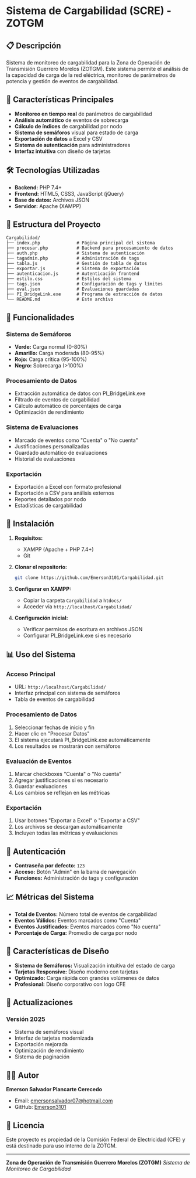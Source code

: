 # Sistema de Cargabilidad (SCRE) - ZOTGM

## 📋 Descripción

Sistema de monitoreo de cargabilidad para la Zona de Operación de Transmisión Guerrero Morelos (ZOTGM). Este sistema permite el análisis de la capacidad de carga de la red eléctrica, monitoreo de parámetros de potencia y gestión de eventos de cargabilidad.

## 🚀 Características Principales

- **Monitoreo en tiempo real** de parámetros de cargabilidad
- **Análisis automático** de eventos de sobrecarga
- **Cálculo de índices** de cargabilidad por nodo
- **Sistema de semáforos** visual para estado de carga
- **Exportación de datos** a Excel y CSV
- **Sistema de autenticación** para administradores
- **Interfaz intuitiva** con diseño de tarjetas

## 🛠️ Tecnologías Utilizadas

- **Backend:** PHP 7.4+
- **Frontend:** HTML5, CSS3, JavaScript (jQuery)
- **Base de datos:** Archivos JSON
- **Servidor:** Apache (XAMPP)

## 📁 Estructura del Proyecto

```
Cargabilidad/
├── index.php              # Página principal del sistema
├── procesar.php           # Backend para procesamiento de datos
├── auth.php               # Sistema de autenticación
├── tagadmin.php           # Administración de tags
├── tabla.js               # Gestión de tabla de datos
├── exportar.js            # Sistema de exportación
├── autenticacion.js       # Autenticación frontend
├── estilo.css             # Estilos del sistema
├── tags.json              # Configuración de tags y límites
├── eval.json              # Evaluaciones guardadas
├── PI_BridgeLink.exe      # Programa de extracción de datos
└── README.md              # Este archivo
```

## 🎯 Funcionalidades

### Sistema de Semáforos
- **Verde:** Carga normal (0-80%)
- **Amarillo:** Carga moderada (80-95%)
- **Rojo:** Carga crítica (95-100%)
- **Negro:** Sobrecarga (>100%)

### Procesamiento de Datos
- Extracción automática de datos con PI_BridgeLink.exe
- Filtrado de eventos de cargabilidad
- Cálculo automático de porcentajes de carga
- Optimización de rendimiento

### Sistema de Evaluaciones
- Marcado de eventos como "Cuenta" o "No cuenta"
- Justificaciones personalizadas
- Guardado automático de evaluaciones
- Historial de evaluaciones

### Exportación
- Exportación a Excel con formato profesional
- Exportación a CSV para análisis externos
- Reportes detallados por nodo
- Estadísticas de cargabilidad

## 🔧 Instalación

1. **Requisitos:**
   - XAMPP (Apache + PHP 7.4+)
   - Git

2. **Clonar el repositorio:**
   ```bash
   git clone https://github.com/Emerson3101/Cargabilidad.git
   ```

3. **Configurar en XAMPP:**
   - Copiar la carpeta `Cargabilidad` a `htdocs/`
   - Acceder via `http://localhost/Cargabilidad/`

4. **Configuración inicial:**
   - Verificar permisos de escritura en archivos JSON
   - Configurar PI_BridgeLink.exe si es necesario

## 📊 Uso del Sistema

### Acceso Principal
- URL: `http://localhost/Cargabilidad/`
- Interfaz principal con sistema de semáforos
- Tabla de eventos de cargabilidad

### Procesamiento de Datos
1. Seleccionar fechas de inicio y fin
2. Hacer clic en "Procesar Datos"
3. El sistema ejecutará PI_BridgeLink.exe automáticamente
4. Los resultados se mostrarán con semáforos

### Evaluación de Eventos
1. Marcar checkboxes "Cuenta" o "No cuenta"
2. Agregar justificaciones si es necesario
3. Guardar evaluaciones
4. Los cambios se reflejan en las métricas

### Exportación
1. Usar botones "Exportar a Excel" o "Exportar a CSV"
2. Los archivos se descargan automáticamente
3. Incluyen todas las métricas y evaluaciones

## 🔐 Autenticación

- **Contraseña por defecto:** `123`
- **Acceso:** Botón "Admin" en la barra de navegación
- **Funciones:** Administración de tags y configuración

## 📈 Métricas del Sistema

- **Total de Eventos:** Número total de eventos de cargabilidad
- **Eventos Válidos:** Eventos marcados como "Cuenta"
- **Eventos Justificados:** Eventos marcados como "No cuenta"
- **Porcentaje de Carga:** Promedio de carga por nodo

## 🎨 Características de Diseño

- **Sistema de Semáforos:** Visualización intuitiva del estado de carga
- **Tarjetas Responsive:** Diseño moderno con tarjetas
- **Optimizado:** Carga rápida con grandes volúmenes de datos
- **Profesional:** Diseño corporativo con logo CFE

## 🔄 Actualizaciones

### Versión 2025
- Sistema de semáforos visual
- Interfaz de tarjetas modernizada
- Exportación mejorada
- Optimización de rendimiento
- Sistema de paginación

## 👨‍💻 Autor

**Emerson Salvador Plancarte Cerecedo**
- Email: emersonsalvador07@hotmail.com
- GitHub: [Emerson3101](https://github.com/Emerson3101)

## 📄 Licencia

Este proyecto es propiedad de la Comisión Federal de Electricidad (CFE) y está destinado para uso interno de la ZOTGM.

---

**Zona de Operación de Transmisión Guerrero Morelos (ZOTGM)**
*Sistema de Monitoreo de Cargabilidad* 